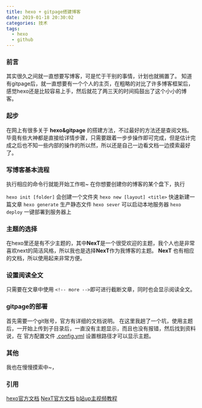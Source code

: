 ```yaml
---
title: hexo + gitpage搭建博客
date: 2019-01-18 20:30:02
categories: 技术
tags: 
  - hexo
  - github
---
```


### 前言
其实很久之间就一直想要写博客，可是忙于干别的事情，计划也就搁置了。
知道有gitpage后，就一直想要有一个个人的主页，在粗略的对比了许多博客框架后，感觉hexo还是比较容易上手，然后就花了两三天的时间捣鼓出了这个小小的博客。
<!-- more -->

### 起步
在网上有很多关于 **hexo&gitpage** 的搭建方法，不过最好的方法还是查阅文档。毕竟有些大神都是直接给详情步骤，只需要跟着一步步操作即可完成，但是估计完成之后也不知一些内部的操作的所以然，所以还是自己一边看文档一边摸索最好了。

### 写博客基本流程
执行相应的命令行就能开始工作啦~
在你想要创建你的博客的某个盘下，执行

`hexo init [folder]` 会创建一个文件夹
`hexo new [layout] <title>` 快速新建一篇文章
`hexo generate`  生产静态文件
`hexo sever`  可以启动本地服务器
`hexo deploy` 一键部署到服务器上


### 主题的选择
在hexo里还是有不少主题的，其中**NexT**是一个很受欢迎的主题，我个人也是非常喜欢next的简洁风格，所以我也是选择**NexT**作为我博客的主题。
**NexT** 也有相应的文档，所以使用起来非常方便。

### 设置阅读全文
只需要在文章中使用 `<!-- more -->`即可进行截断文章，同时也会显示阅读全文。

### gitpage的部署
首先需要一个git账号，官方有详细的文档说明。
在这里我趟了一个坑，使用主题后，一开始上传到子目录后，一直没有主题显示，而且也没有报错，然后找到资料说，在 官方配置文件 <u>.config.yml</u> 设置根路径才可以显示主题。

### 其他
我也在慢慢摸索中~，

### 引用
[hexo官方文档](https://hexo.io/zh-cn/)
[NexT官方文档](http://theme-next.iissnan.com/)
[b站up主视频教程](https://space.bilibili.com/362224537?spm_id_from=333.788.b_765f7570696e666f.1)
